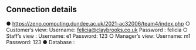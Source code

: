 ## Connection details
● https://zeno.computing.dundee.ac.uk/2021-ac32006/team4/index.php
○ Customer’s view:
Username: felicia@claybrooks.co.uk
Password : felicia
○ Staff’s view :
Username: e1
Password: 123
○ Manager’s view:
Username: m1
Password: 123
● Database :
